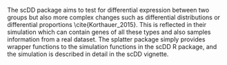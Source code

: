 The scDD package aims to test for differential expression between two groups but also more complex changes such as differential distributions or differential proportions \cite{Korthauer_2015}. This is reflected in their simulation which can contain genes of all these types and also samples information from a real dataset. The splatter package simply provides wrapper functions to the simulation functions in the scDD R package, and the simulation is described in detail in the scDD vignette.